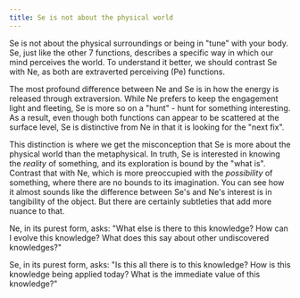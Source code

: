 ```yaml
---
title: Se is not about the physical world
---
```


Se is not about the physical surroundings or being in "tune" with your body. Se, just like the other 7 functions, describes a specific way in which our mind perceives the world. To understand it better, we should contrast Se with Ne, as both are extraverted perceiving (Pe) functions.

The most profound difference between Ne and Se is in how the energy is released through extraversion. While Ne prefers to keep the engagement light and fleeting, Se is more so on a "hunt" - hunt for something interesting. As a result, even though both functions can appear to be scattered at the surface level, Se is distinctive from Ne in that it is looking for the "next fix".

This distinction is where we get the misconception that Se is more about the physical world than the metaphysical. In truth, Se is interested in knowing the _reality_ of something, and its exploration is bound by the "what is". Contrast that with Ne, which is more preoccupied with the _possibility_ of something, where there are no bounds to its imagination. You can see how it almost sounds like the difference between Se's and Ne's interest is in tangibility of the object. But there are certainly subtleties that add more nuance to that.

Ne, in its purest form, asks: "What else is there to this knowledge? How can I evolve this knowledge? What does this say about other undiscovered knowledges?"

Se, in its purest form, asks: "Is this all there is to this knowledge? How is this knowledge being applied today? What is the immediate value of this knowledge?"